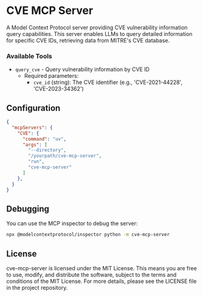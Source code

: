 # CVE MCP Server

A Model Context Protocol server providing CVE vulnerability information query capabilities. This server enables LLMs to query detailed information for specific CVE IDs, retrieving data from MITRE's CVE database.

### Available Tools

- `query_cve` - Query vulnerability information by CVE ID
  - Required parameters:
    - `cve_id` (string): The CVE identifier (e.g., 'CVE-2021-44228', 'CVE-2023-34362')

## Configuration

```json
{
  "mcpServers": {
    "CVE": {
      "command": "uv",
      "args": [
        "--directory",
        "/yourpath/cve-mcp-server",
        "run",
        "cve-mcp-server"
      ]
    },
  }
}
```

## Debugging

You can use the MCP inspector to debug the server:

```bash
npx @modelcontextprotocol/inspector python -m cve-mcp-server
```

## License

cve-mcp-server is licensed under the MIT License. This means you are free to use, modify, and distribute the software, subject to the terms and conditions of the MIT License. For more details, please see the LICENSE file in the project repository.